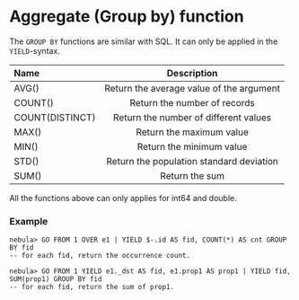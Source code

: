 
# Aggregate (Group by) function

The `GROUP BY` functions  are similar with SQL. It can only be applied in the `YIELD`-syntax.

|Name | Description |
|:----|:----:|
| AVG() | Return the average value of the argument |
| COUNT() | Return the number of records |
| COUNT(DISTINCT) | Return the number of different values |
| MAX() | Return the maximum value |
| MIN() | Return the minimum value |
| STD() | Return the population standard deviation | 
| SUM()	| Return the sum |

All the functions above can only applies for int64 and double.

### Example

```
nebula> GO FROM 1 OVER e1 | YIELD $-.id AS fid, COUNT(*) AS cnt GROUP BY fid
-- for each fid, return the occurrence count.

nebula> GO FROM 1 YIELD e1._dst AS fid, e1.prop1 AS prop1 | YIELD fid, SUM(prop1) GROUP BY fid
-- for each fid, return the sum of prop1.
```